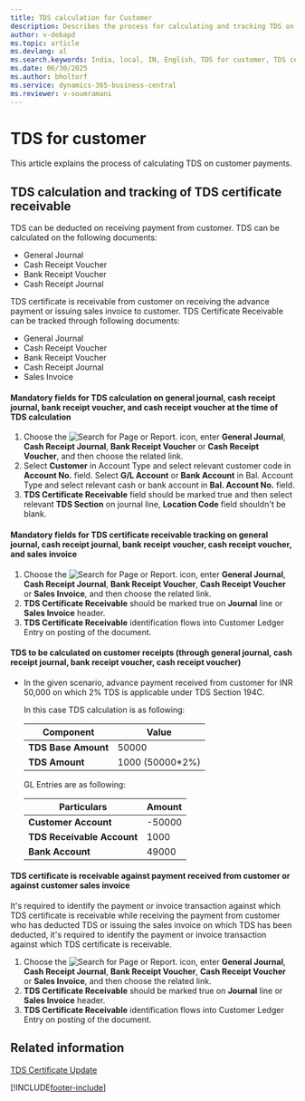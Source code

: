 ```yaml
---
title: TDS calculation for Customer
description: Describes the process for calculating and tracking TDS on customer transactions.
author: v-debapd
ms.topic: article
ms.devlang: al
ms.search.keywords: India, local, IN, English, TDS for customer, TDS certificate
ms.date: 06/30/2025
ms.author: bholtorf
ms.service: dynamics-365-business-central
ms.reviewer: v-soumramani
---
```


# TDS for customer

This article explains the process of calculating TDS on customer payments.

## TDS calculation and tracking of TDS certificate receivable

TDS can be deducted on receiving payment from customer. TDS can be calculated on the following documents:

- General Journal
- Cash Receipt Voucher
- Bank Receipt Voucher
- Cash Receipt Journal

TDS certificate is receivable from customer on receiving the advance payment or issuing sales invoice to customer. TDS Certificate Receivable can be tracked through following documents:

- General Journal
- Cash Receipt Voucher
- Bank Receipt Voucher
- Cash Receipt Journal
- Sales Invoice

#### Mandatory fields for TDS calculation on general journal, cash receipt journal, bank receipt voucher, and cash receipt voucher at the time of TDS calculation

1. Choose the ![Search for Page or Report.](image/search_small.png "Search for Page or Report icon") icon, enter **General Journal**, **Cash Receipt Journal**, **Bank Receipt Voucher** or **Cash Receipt Voucher**, and then choose the related link.
1. Select **Customer** in Account Type and select relevant customer code in **Account No.** field. Select **G/L Account** or **Bank Account** in Bal. Account Type and select relevant cash or bank account in **Bal. Account No.** field.
1. **TDS Certificate Receivable** field should be marked true and then select relevant **TDS Section** on journal line, **Location Code** field shouldn't be blank.

#### Mandatory fields for TDS certificate receivable tracking on general journal, cash receipt journal, bank receipt voucher, cash receipt voucher, and sales invoice

1. Choose the ![Search for Page or Report.](image/search_small.png "Search for Page or Report icon") icon, enter **General Journal**, **Cash Receipt Journal**, **Bank Receipt Voucher**, **Cash Receipt Voucher** or **Sales Invoice**, and then choose the related link.
1. **TDS Certificate Receivable** should be marked true on **Journal** line or **Sales Invoice** header.
1. **TDS Certificate Receivable** identification flows into Customer Ledger Entry on posting of the document.

#### TDS to be calculated on customer receipts (through general journal, cash receipt journal, bank receipt voucher, cash receipt voucher)

- In the given scenario, advance payment received from customer for INR 50,000 on which 2% TDS is applicable under TDS Section 194C.

  In this case TDS calculation is as following:

    |Component|Value|
    |----------------------------------|---------------------------------------|  
    |**TDS Base Amount**|50000|  
    |**TDS Amount**|1000 (50000*2%)|

  GL Entries are as following:

    |Particulars|Amount|
    |----------------------------------|---------------------------------------|  
    |**Customer Account**|-50000|
    |**TDS Receivable Account**|1000|
    |**Bank Account**|49000|

#### TDS certificate is receivable against payment received from customer or against customer sales invoice

It's required to identify the payment or invoice transaction against which TDS certificate is receivable while receiving the payment from customer who has deducted TDS or issuing the sales invoice on which TDS has been deducted, it's required to identify the payment or invoice transaction against which TDS certificate is receivable.

1. Choose the ![Search for Page or Report.](image/search_small.png "Search for Page or Report icon") icon, enter **General Journal**, **Cash Receipt Journal**, **Bank Receipt Voucher**, **Cash Receipt Voucher** or **Sales Invoice**, and then choose the related link.
1. **TDS Certificate Receivable** should be marked true on **Journal** line or **Sales Invoice** header.
1. **TDS Certificate Receivable** identification flows into Customer Ledger Entry on posting of the document.

## Related information

[TDS Certificate Update](TDS-Certificate-Update.md)

[!INCLUDE[footer-include](../../includes/footer-banner.md)]
